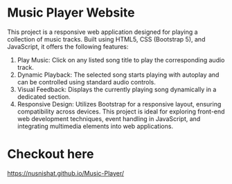 # Music Player Website
This project is a responsive web application designed for playing a collection of music tracks. Built using HTML5, CSS (Bootstrap 5), and JavaScript, it offers the following features:

1. Play Music: Click on any listed song title to play the corresponding audio track.
2. Dynamic Playback: The selected song starts playing with autoplay and can be controlled using standard audio controls.
3. Visual Feedback: Displays the currently playing song dynamically in a dedicated section.
4. Responsive Design: Utilizes Bootstrap for a responsive layout, ensuring compatibility across devices.
This project is ideal for exploring front-end web development techniques, event handling in JavaScript, and integrating multimedia elements into web applications.
# Checkout here
https://nusnishat.github.io/Music-Player/
